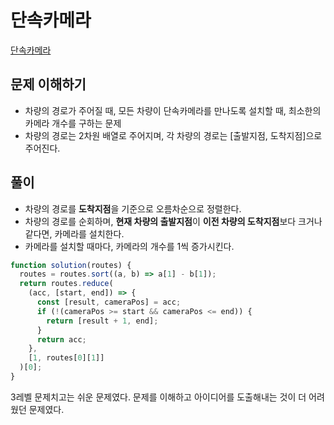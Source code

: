 # 단속카메라

[단속카메라](https://programmers.co.kr/learn/courses/30/lessons/42884)

## 문제 이해하기

- 차량의 경로가 주어질 때, 모든 차량이 단속카메라를 만나도록 설치할 때, 최소한의 카메라 개수를 구하는 문제
- 차량의 경로는 2차원 배열로 주어지며, 각 차량의 경로는 [출발지점, 도착지점]으로 주어진다.

## 풀이

- 차량의 경로를 **도착지점**을 기준으로 오름차순으로 정렬한다.
- 차량의 경로를 순회하며, **현재 차량의 출발지점**이 **이전 차량의 도착지점**보다 크거나 같다면, 카메라를 설치한다.
- 카메라를 설치할 때마다, 카메라의 개수를 1씩 증가시킨다.

```javascript
function solution(routes) {
  routes = routes.sort((a, b) => a[1] - b[1]);
  return routes.reduce(
    (acc, [start, end]) => {
      const [result, cameraPos] = acc;
      if (!(cameraPos >= start && cameraPos <= end)) {
        return [result + 1, end];
      }
      return acc;
    },
    [1, routes[0][1]]
  )[0];
}
```

3레벨 문제치고는 쉬운 문제였다. 문제를 이해하고 아이디어를 도출해내는 것이 더 어려웠던 문제였다.
